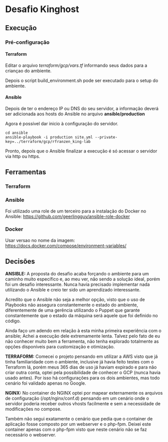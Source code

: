 # Desafio Kinghost
## Execução
### Pré-configuração
#### Terraform
Editar o arquivo *terraform/gcp/vars.tf* informando seus dados para a criançao
 do ambiente.

Depois o script build_environment.sh pode ser executado para o setup do ambiente.


#### Ansible
Depois de ter o endereço IP ou DNS do seu servidor, a informação deverá ser
 adicionada aos hosts do Ansible no arquivo **ansible/production**

Agora é possível dar inicio à configuração do servidor.
```
cd ansible
ansible-playbook -i production site.yml --private-key=../terraform/gcp/rfranzen_king-lab
```

Pronto, depois que o Ansible finalizar a execução é só acessar o servidor via http ou https.


## Ferramentas
### Terraform


### Ansible
Foi utilizado uma role de um terceiro para a instalação do Docker no Ansible:
 https://github.com/geerlingguy/ansible-role-docker

### Docker
Usar versao no nome da imagem: https://docs.docker.com/compose/environment-variables/


## Decisões
**ANSIBLE:** A proposta do desafio acaba forçando o ambiente para um caminho
 muito específico e, ao meu ver, não sendo a solução ideal, porém foi um desafio
 interessante. Nunca havia precisado implementar nada utilizando o Ansible e
 creio ter sido um aprendizado interessante.

Acredito que o Ansible não seja a melhor opção, visto que o uso de Playbooks
 não assegura constantemente o estado do ambiente, diferentemente de uma
 gerência utilizando o Puppet que garante constantemente que o estado da
 máquina será aquele que foi definido no código.

Ainda faço um adendo em relação à esta minha primeira experiência com o ansible;
 Achei a execução dele extremamente lenta. Talvez pelo fato de eu não conhecer
 muito bem a ferramenta, não tenha explorado totalmente as opções disponíveis
 para customização e otimização.

**TERRAFORM:** Comecei o projeto pensando em utilizar a AWS visto que já tinha
 familiaridade com o ambiente, inclusive já havia feito testes com o Terraform
 lá, porém meus 365 dias de uso já haviam expirado e para não criar outra conta,
 optei pela possibilidade de conhecer o GCP (nunca havia usado antes). Por isso
 há configurações para os dois ambientes, mas todo cenário foi validado apenas
 no Google.

**NGINX:** No container do NGINX optei por mapear externamente os arquivos de
 configuração (/opt/nginx/conf.d) pensando em um cenário onde o servidor poderia
 receber outros vhosts facilmente e sem a necessidade de modificações no compose.

Também não segui exatamente o cenário que pedia que o container de aplicação
 fosse composto por um webserver e o php-fpm. Deixei este container apenas com o
 php-fpm visto que neste cenário não se faz necessário o webserver.
